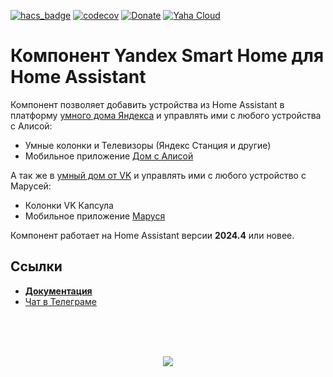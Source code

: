 [![hacs_badge](https://img.shields.io/badge/HACS-Default-orange.svg)](https://github.com/hacs/integration)
[![codecov](https://codecov.io/gh/dext0r/yandex_smart_home/branch/dev/graph/badge.svg?token=5ET7CQ3JTB)](https://codecov.io/gh/dext0r/yandex_smart_home)
[![Donate](https://img.shields.io/badge/donate-Tinkoff-FFDD2D.svg)](https://www.tinkoff.ru/rm/sorokin.artem84/BVKT312096/)
[![Yaha Cloud](https://img.shields.io/badge/-Yaha%20Cloud-0d83bb.svg)](https://dialogs.yandex.ru/store/skills/cef326b2-home-assistant)

# Компонент Yandex Smart Home для Home Assistant

Компонент позволяет добавить устройства из Home Assistant в платформу [умного дома Яндекса](https://yandex.ru/dev/dialogs/smart-home) и управлять ими с любого устройства с Алисой:

* Умные колонки и Телевизоры (Яндекс Станция и другие)
* Мобильное приложение [Дом с Алисой](https://ya.cc/iot_app)

А так же в [умный дом от VK](https://marusia.vk.com) и управлять ими с любого устройство с Марусей:

* Колонки VK Капсула
* Мобильное приложение [Маруся](https://marusia.vk.com)

Компонент работает на Home Assistant версии **2024.4** или новее.

## Ссылки

* [**Документация**](https://docs.yaha-cloud.ru/v1.0.x/)
* [Чат в Телеграме](https://t.me/yandex_smart_home)

<br><br><br>
<p align="center">
  <a href="https://docs.yaha-cloud.ru"><img src="https://docs.yaha-cloud.ru/v0.6.x/assets/images/ha2ysh.png"></a>
</p>
